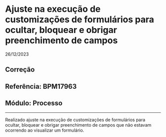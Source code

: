 # Ajuste na execução de customizações de formulários para ocultar, bloquear e obrigar preenchimento de campos
26/12/2023
## Correção
## Referência: BPM17963
## Módulo: Processo
***

Realizado ajuste na execução de customizações de formulários para ocultar, bloquear e obrigar preenchimento de campos que não estavam ocorrendo ao visualizar um formulário.
